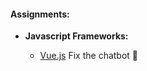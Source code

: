 #### Assignments:

- **Javascript Frameworks:**

	* [Vue.js](https://github.com/proxify-ab/assignments/tree/vue)  Fix the chatbot 🤖